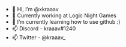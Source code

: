- 👋 Hi, I’m @xkraaav
- 👀 Currently working at Logic Night Games
- 🌱 I’m currently learning how to use github :)
- 📫 Discord - kraaav#1240
- 📫 Twitter - @kraaav_

<!---
xkraaav/xkraaav is a ✨ special ✨ repository because its `README.md` (this file) appears on your GitHub profile.
You can click the Preview link to take a look at your changes.
--->
